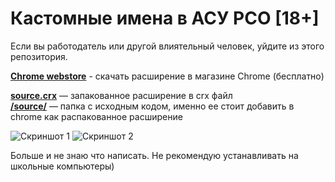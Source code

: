 # Кастомные имена в АСУ РСО [18+]
Если вы работодатель или другой влиятельный человек, уйдите из этого репозитория.

**[Chrome webstore](https://chrome.google.com/webstore/detail/%D0%BA%D0%B0%D1%81%D1%82%D0%BE%D0%BC%D0%BD%D1%8B%D0%B5-%D0%BD%D0%B0%D0%B7%D0%B2%D0%B0%D0%BD%D0%B8%D1%8F-%D0%BF%D1%80%D0%B5%D0%B4%D0%BC%D0%B5/dpndebkmgcbidmodcalmpajcfcnbmnca/related)** - скачать расширение в магазине Chrome (бесплатно)

**[source.crx](/source.crx)** — запакованное расширение в crx файл\
**[/source/](/source/)** — папка с исходным кодом, именно ее стоит добавить в chrome как распакованное расширение

![Скриншот 1](https://user-images.githubusercontent.com/59040542/104459326-06bf0680-55c6-11eb-9178-175a1dc09ccd.png)
![Скриншот 2](https://user-images.githubusercontent.com/59040542/104459345-0d4d7e00-55c6-11eb-9b11-c7aab2294b9d.png)

Больше и не знаю что написать. Не рекомендую устанавливать на школьные компьютеры)
